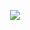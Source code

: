 <p align="center">
  <a href="https://git.io/typing-svg"><img src="https://readme-typing-svg.herokuapp.com?font=Fira+Code&color=greenlight&size=25&center=true&vCenter=true&width=500&height=100&lines=Hi+There...;I'm+an+IT+Enthusiast...;Active+Learner...;Love+to+learn+new+stuffs...;Let's+be+friends..."></a>
</p>
